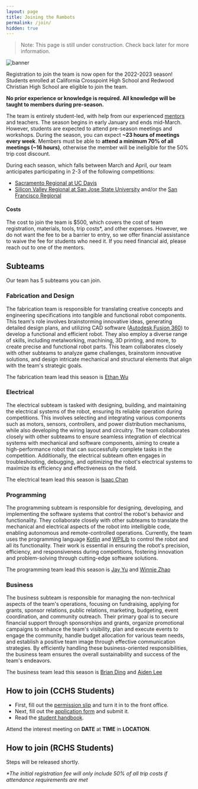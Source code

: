 ```yaml
---
layout: page
title: Joining the Rambots
permalink: /join/
hidden: true
---
```


> Note: This page is still under construction. Check back later for more information.

![banner](https://cdn.discordapp.com/attachments/1139775932127789137/1142308556092215296/Innovate_Beyond.png)

Registration to join the team is now open for the 2022-2023 season! Students enrolled at California Crosspoint High School and Redwood Christian High School are eligible to join the team.

**No prior experience or knowledge is required. All knowledge will be taught to members during pre-season.**

The team is entirely student-led, with help from our experienced [mentors](/members#mentors) and teachers. The season begins in early January and ends mid-March. However, students are expected to attend pre-season meetings and workshops. During the season, you can expect **~23 hours of meetings every week**. Members must be able to **attend a minimum 70% of all meetings (~16 hours)**, otherwise the member will be ineligible for the 50% trip cost discount.

During each season, which falls between March and April, our team anticipates participating in 2-3 of the following competitions:

- [Sacramento Regional at UC Davis](https://cafirst.org/frc/sacramento/)
- [Silicon Valley Regional at San Jose State University](https://cafirst.org/frc/siliconvalley/) and/or the [San Francisco Regional](https://cafirst.org/frc/sanfrancisco/)

#### Costs

The cost to join the team is $500, which covers the cost of team registration, materials, tools, trip costs\*, and other expenses. However, we do not want the fee to be a barrier to entry, so we offer financial assistance to waive the fee for students who need it. If you need financial aid, please reach out to one of the mentors.

## Subteams

Our team has 5 subteams you can join.

### Fabrication and Design

The fabrication team is responsible for translating creative concepts and engineering specifications into tangible and functional robot components. This team's role involves brainstorming innovative ideas, generating detailed design plans, and utilizing CAD software ([Autodesk Fusion 360](https://www.autodesk.com/products/fusion-360/overview)) to develop a functional and efficient robot. They also employ a diverse range of skills, including metalworking, machining, 3D printing, and more, to create precise and functional robot parts. This team collaborates closely with other subteams to analyze game challenges, brainstorm innovative solutions, and design intricate mechanical and structural elements that align with the team's strategic goals.

The fabrication team lead this season is [Ethan Wu](/leadership/ewu)

### Electrical

The electrical subteam is tasked with designing, building, and maintaining the electrical systems of the robot, ensuring its reliable operation during competitions. This involves selecting and integrating various components such as motors, sensors, controllers, and power distribution mechanisms, while also developing the wiring layout and circuitry. The team collaborates closely with other subteams to ensure seamless integration of electrical systems with mechanical and software components, aiming to create a high-performance robot that can successfully complete tasks in the competition. Additionally, the electrical subteam often engages in troubleshooting, debugging, and optimizing the robot's electrical systems to maximize its efficiency and effectiveness on the field.

The electrical team lead this season is [Isaac Chan](/leadership/ichan)

### Programming

The programming subteam is responsible for designing, developing, and implementing the software systems that control the robot's behavior and functionality. They collaborate closely with other subteams to translate the mechanical and electrical aspects of the robot into intelligible code, enabling autonomous and remote-controlled operations. Currently, the team uses the programming language [Kotlin](https://kotlinlang.org/) and [WPILib](https://github.com/wpilibsuite/allwpilib) to control the robot and all its functionality. Their work is essential in ensuring the robot's precision, efficiency, and responsiveness during competitions, fostering innovation and problem-solving through cutting-edge software solutions.

The programming team lead this season is [Jay Yu](/leadership/jyu) and [Winnie Zhao](/leadership/wzhao)

### Business

The business subteam is responsible for managing the non-technical aspects of the team's operations, focusing on fundraising, applying for grants, sponsor relations, public relations, marketing, budgeting, event coordination, and community outreach. Their primary goal is to secure financial support through sponsorships and grants, organize promotional campaigns to enhance the team's visibility, plan and execute events to engage the community, handle budget allocation for various team needs, and establish a positive team image through effective communication strategies. By efficiently handling these business-oriented responsibilities, the business team ensures the overall sustainability and success of the team's endeavors.

The business team lead this season is [Brian Ding](/leadership/bding) and [Aiden Lee](/leadership/alee)

## How to join (CCHS Students)

- First, fill out the [permission slip](https://go.rambots.org/permission-slip) and turn it in to the front office.
- Next, fill out the [application form](https://go.rambots.org/application) and submit it.
- Read the [student handbook](https://go.rambots.org/handbook).

Attend the interest meeting on **DATE** at **TIME** in **LOCATION**.

## How to join (RCHS Students)

Steps will be released shortly.

_\*The initial registration fee will only include 50% of all trip costs if attendance requirements are met_
